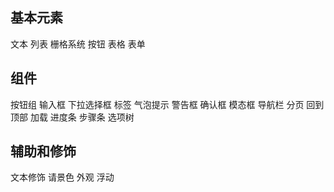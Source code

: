 ## 基本元素
文本
列表
栅格系统
按钮
表格
表单

## 组件
按钮组
输入框
下拉选择框
标签
气泡提示
警告框
确认框
模态框
导航栏
分页
回到顶部
加载
进度条
步骤条
选项树

## 辅助和修饰
文本修饰
请景色
外观
浮动